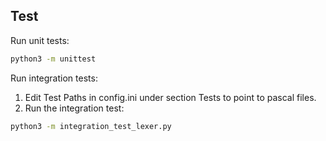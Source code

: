 ## Test

Run unit tests:
```Bash
python3 -m unittest
```

Run integration tests:
1. Edit Test Paths in config.ini under section Tests to point to pascal files.
2. Run the integration test:
```Bash
python3 -m integration_test_lexer.py
```